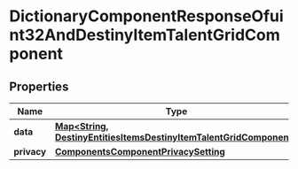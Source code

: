 
# DictionaryComponentResponseOfuint32AndDestinyItemTalentGridComponent

## Properties
Name | Type | Description | Notes
------------ | ------------- | ------------- | -------------
**data** | [**Map&lt;String, DestinyEntitiesItemsDestinyItemTalentGridComponent&gt;**](DestinyEntitiesItemsDestinyItemTalentGridComponent.md) |  |  [optional]
**privacy** | [**ComponentsComponentPrivacySetting**](ComponentsComponentPrivacySetting.md) |  |  [optional]



